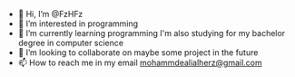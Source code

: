 - 👋 Hi, I’m @FzHFz
- 👀 I’m interested in programming 
- 🌱 I’m currently learning programming
I'm also studying for my bachelor degree in computer science 
- 💞️ I’m looking to collaborate on maybe some project in the future
- 📫 How to reach me in my email mohammdealialherz@gmail.com

<!---
FzHFz/FzHFz is a ✨ special ✨ repository because its `README.md` (this file) appears on your GitHub profile.
You can click the Preview link to take a look at your changes.
--->
